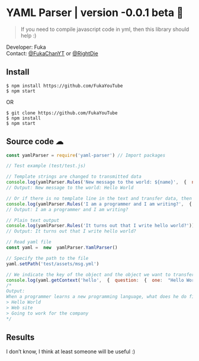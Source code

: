 # YAML Parser | version -0.0.1 beta 📝
> If you need to compile javascript code in yml, then this library should help :)  

Developer: Fuka  
Contact: [@FukaChanYT](https://t.me/FukaChanYT) or [@RightDie](https://t.me/RightDie)  

## Install
```
$ npm install https://github.com/FukaYouTube
$ npm start
```
OR
```
$ git clone https://github.com/FukaYouTube
$ npm install
$ npm start
```

## Source code ☁︎
```javascript
const yamlParser = require('yaml-parser') // Import packages

// Test example (test/test.js)

// Template strings are changed to transmitted data
console.log(yamlParser.Rules('New message to the world: ${name}',  {  name:  'Hello World!'  }))
// Output: New message to the world: Hello World

// Or if there is no template line in the text and transfer data, then this data will be ignored
console.log(yamlParser.Rules('I am a programmer and I am writing?',  {  name:  'Hello World'  }))
// Output: I am a programmer and I am writing?

// Plain text output
console.log(yamlParser.Rules('It turns out that I write hello world?'))
// Output: It turns out that I write hello world?

// Read yaml file
const yaml =  new  yamlParser.YamlParser()

// Specify the path to the file
yaml.setPath('test/assets/msg.yml')

// We indicate the key of the object and the object we want to transfer
console.log(yaml.getContext('hello',  {  question:  {  one:  "Hello World",  two:  "Web site",  three:  "Going to work for the company"  }  }))
/*
Output:
When a programmer learns a new programming language, what does he do first?
> Hello World
> Web site
> Going to work for the company
*/
```

## Results
I don’t know, I think at least someone will be useful :)